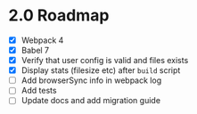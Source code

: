 # 2.0 Roadmap

- [x] Webpack 4
- [x] Babel 7
- [x] Verify that user config is valid and files exists
- [x] Display stats (filesize etc) after `build` script
- [ ] Add browserSync info in webpack log
- [ ] Add tests
- [ ] Update docs and add migration guide

